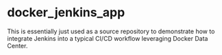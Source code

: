# docker_jenkins_app

This is essentially just used as a source repository to demonstrate how to integrate Jenkins into a typical CI/CD workflow leveraging Docker Data Center.
